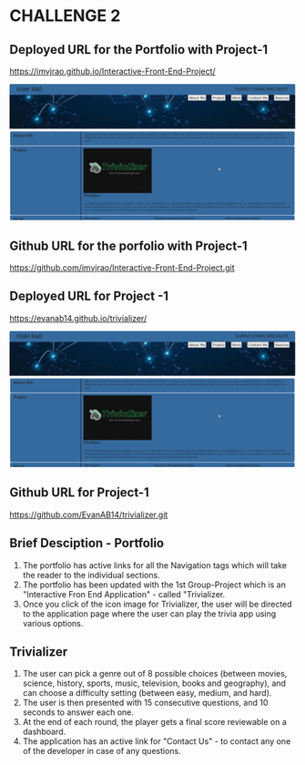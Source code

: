 # CHALLENGE 2

## Deployed URL for the Portfolio with Project-1
https://imvjrao.github.io/Interactive-Front-End-Project/

![](./Images/Portfolio-screenshot.png)

## Github URL for the porfolio with Project-1
https://github.com/imvjrao/Interactive-Front-End-Project.git

## Deployed URL for Project -1
https://evanab14.github.io/trivializer/


![](./Images/Portfolio-screenshot.png)



## Github URL for Project-1
https://github.com/EvanAB14/trivializer.git





## Brief Desciption - Portfolio
1. The portfolio has active links for all the Navigation tags which will take the reader to the individual sections.
2. The portfolio has been updated with the 1st Group-Project which is an "Interactive Fron End Application" - called "Trivializer.
3. Once you click of the icon image for Trivializer, the user will be directed to the application page where the user can play the trivia app using various options.

## Trivializer
1. The user can pick a genre out of 8 possible choices (between movies, science, history, sports, music, television, books and geography), and can choose a difficulty setting (between easy, medium, and hard).
2. The user is then presented with 15 consecutive questions, and 10 seconds to answer each one.
3. At the end of each round, the player gets a final score reviewable on a dashboard.
4. The application has an active link for "Contact Us" - to contact any one of the developer in case of any questions.


